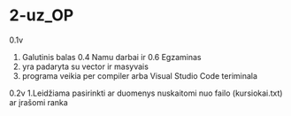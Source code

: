 # 2-uz_OP
0.1v
1. Galutinis balas 0.4 Namu darbai ir 0.6 Egzaminas
2. yra padaryta su vector ir masyvais
3. programa veikia per compiler arba Visual Studio Code teriminala

0.2v
1.Leidžiama pasirinkti ar duomenys nuskaitomi nuo failo (kursiokai.txt) ar įrašomi ranka
